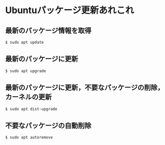 # Ubuntuパッケージ更新あれこれ

## 最新のパッケージ情報を取得

```shell
$ sudo apt update
```

## 最新のパッケージに更新

```shell
$ sudo apt upgrade
```

## 最新のパッケージに更新，不要なパッケージの削除，カーネルの更新

```shell
$ sudo apt dist-upgrade
```

## 不要なパッケージの自動削除

```shell
$ sudo apt autoremove
```